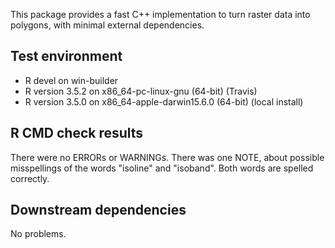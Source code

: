 This package provides a fast C++ implementation to turn raster data into
polygons, with minimal external dependencies.

## Test environment
* R devel on win-builder
* R version 3.5.2 on x86_64-pc-linux-gnu (64-bit) (Travis)
* R version 3.5.0 on x86_64-apple-darwin15.6.0 (64-bit) (local install)

## R CMD check results
There were no ERRORs or WARNINGs. There was one NOTE, about possible misspellings
of the words "isoline" and "isoband". Both words are spelled correctly.

## Downstream dependencies
No problems.
